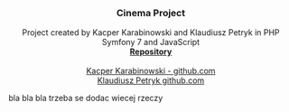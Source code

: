 <a name="readme-top"></a>

<br />

<h3 align="center">Cinema Project</h3>

  <p align="center">
    Project created by Kacper Karabinowski and Klaudiusz Petryk in PHP Symfony 7 and JavaScript
    <br />
    <a href="https://github.com/Besp1N/cinemaSymfony"><strong>Repository</strong></a>
    <br />
    <br />
    <a href="https://github.com/Besp1N">Kacper Karabinowski - github.com</a>
  <br />
    <a href="https://github.com/PendolinoVoyager">Klaudiusz Petryk github.com</a>
  </p>
</div>



bla bla bla trzeba se dodac wiecej rzeczy
